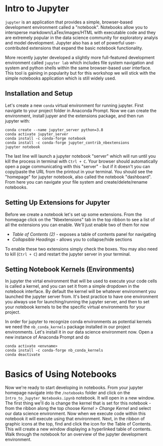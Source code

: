 

# Intro to Jupyter
`jupyter` is an application that provides a simple, browser-based development environment called a "notebook". Notebooks allow you to intersperse markdown/LaTex/images/HTML with executable code and they are extremely popular in the data science community for exploratory analyis and model development. Jupyter also has a set of powerful user-contributed extensions that expand the basic notebook functionality. 

More recently jupyter developed a slightly more full-featured development environment called `jupyter lab` which includes file system navigation and system and python shells within the same browser-based user interface. This tool is gaining in popularity but for this workshop we will stick with the simple notebooks application which is still widely used. 


## Installation and Setup
Let's create a new `conda` virtual environment for running jupyter. First navigate to your project folder in Anaconda Prompt. Now we can create the environment, install jupyer and the extensions package, and then run jupyter with:

```
conda create --name jupyter_server python=3.8
conda activate jupyter_server
conda install -c conda-forge notebook
conda install -c conda-forge jupyter_contrib_nbextensions
jupyter notebook
```

The last line will launch a jupyter notebook "server" which will run until you kill the process in terminal with `Ctrl + C`. Your browser should automatically open a page communicating with this "server" - but if it doesn't you can copy/paste the URL from the printout in your terminal. You should see the "homepage" for jupyter notebook, also called the notebook "dashboard". From here you can navigate your file system and create/delete/rename notebooks.

## Setting Up Extensions for Jupyter
Before we create a notebook let's set up some extensions. From the homepage click on the "Nbextensions" tab in the top ribbon to see a list of all the extensions you can enable. We'll just enable two of them for now
- *Table of Contents (2)* - exposes a table of contents panel for navigating
- *Collapsible Headings* - allows you to collapse/hide sections

To enable these two extensions simply check the boxes. You may also need to kill (`Ctrl + C`) and restart the jupyter server in your terminal. 


## Setting Notebook Kernels (Environments)
In jupyter the virtal environment that will be used to execute your code cells is called a kernel, and you can set it from a simple dropdown in the notebook interface. By default the kernel will be whatever environment you launched the jupyter server from. It's best practice to have one environment you always use for launching/running the jupyter server, and then to set your notebook kernels to be the specific virtual environments for your project. 

In order for jupyter to recognize conda environments as potential kernels we need the `nb_conda_kernels` package installed in our project environments. Let's install it in our data science environment now. Open a new instance of Anaconda Prompt and do

```
conda activate <envname>
conda install -c conda-forge nb_conda_kernels
conda deactivate
```

# Basics of Using Notebooks
Now we're ready to start developing in notebooks. From your jupyter homepage navigate into the `/notebooks` folder and click on the `Intro_to_Jupyter_Notebooks.ipynb` notebook. It will open in a new window. The first thing we'll do is change the kernel that is set for this notebook - from the ribbon along the top choose *Kernel > Change Kernel* and select our data science environment. Now when we execute code within this notebook it will execute using that environment. Next, in the ribbon of graphic icons at the top, find and click the icon for the Table of Contents. This will create a new window displaying a hyperlinked table of contents. Walk through the notebook for an overview of the jupyter development environment.





